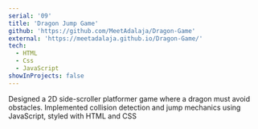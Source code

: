```yaml
---
serial: '09'
title: 'Dragon Jump Game'
github: 'https://github.com/MeetAdalaja/Dragon-Game'
external: 'https://meetadalaja.github.io/Dragon-Game/'
tech:
  - HTML
  - Css
  - JavaScript
showInProjects: false
---
```


Designed a 2D side-scroller platformer game where a dragon must avoid obstacles. Implemented collision detection and jump mechanics using JavaScript, styled with HTML and CSS
